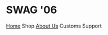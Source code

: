 # SWAG '06
[Home](https://github.com/samjeanlouie/SWAG06/blob/30374082ac55b74a4ef339f1bf79fa5f3c81c57f/README.md)
Shop
[About Us](https://github.com/samjeanlouie/SWAG06/blob/e8b606aae51250ad9f7ea5552d4132c19bc9a307/README.md)
Customs
Support
